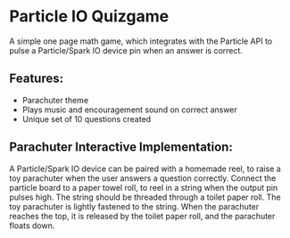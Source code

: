 # Particle IO Quizgame

A simple one page math game, which integrates with the Particle API to pulse a Particle/Spark IO device pin when an answer is correct.

## Features:

* Parachuter theme
* Plays music and encouragement sound on correct answer
* Unique set of 10 questions created

## Parachuter Interactive Implementation:

A Particle/Spark IO device can be paired with a homemade reel, to raise a toy parachuter when the user answers a question correctly. Connect the particle board to a paper towel roll, to reel in a string when the output pin pulses high. The string should be threaded through a toilet paper roll. The toy parachuter is lightly fastened to the string. When the parachuter reaches the top, it is released by the toilet paper roll, and the parachuter floats down.
